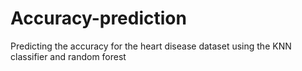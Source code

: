 # Accuracy-prediction
Predicting the accuracy for the heart disease dataset using the KNN classifier and random forest  
